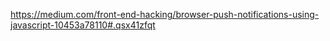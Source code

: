 https://medium.com/front-end-hacking/browser-push-notifications-using-javascript-10453a78110#.qsx41zfqt